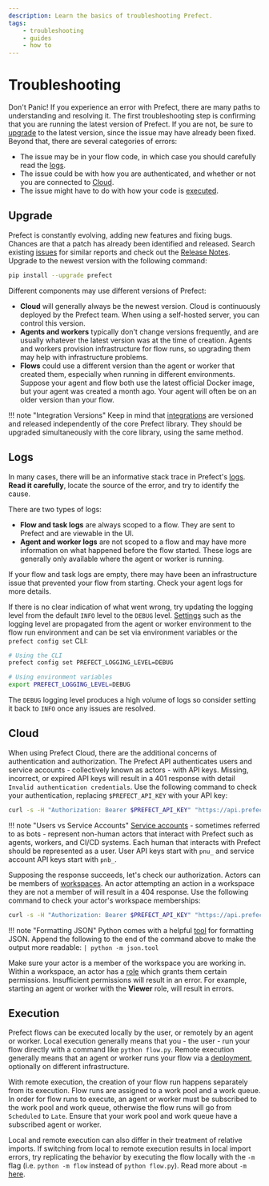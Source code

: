 ```yaml
---
description: Learn the basics of troubleshooting Prefect.
tags:
    - troubleshooting
    - guides
    - how to
---
```


# Troubleshooting

Don't Panic! If you experience an error with Prefect, there are many paths to understanding and resolving it. The first troubleshooting step is confirming that you are running the latest version of Prefect. If you are not, be sure to [upgrade](#upgrade) to the latest version, since the issue may have already been fixed. Beyond that, there are several categories of errors:

* The issue may be in your flow code, in which case you should carefully read the [logs](#logs).
* The issue could be with how you are authenticated, and whether or not you are connected to [Cloud](#cloud).
* The issue might have to do with how your code is [executed](#execution).

## Upgrade

Prefect is constantly evolving, adding new features and fixing bugs. Chances are that a patch has already been identified and released. Search existing [issues](https://github.com/PrefectHQ/prefect/issues) for similar reports and check out the [Release Notes](https://github.com/PrefectHQ/prefect/blob/main/RELEASE-NOTES.md). Upgrade to the newest version with the following command:

```bash
pip install --upgrade prefect
```

Different components may use different versions of Prefect:

* **Cloud** will generally always be the newest version. Cloud is continuously deployed by the Prefect team. When using a self-hosted server, you can control this version.
* **Agents and workers** typically don't change versions frequently, and are usually whatever the latest version was at the time of creation. Agents and workers provision infrastructure for flow runs, so upgrading them may help with infrastructure problems.
* **Flows** could use a different version than the agent or worker that created them, especially when running in different environments. Suppose your agent and flow both use the latest official Docker image, but your agent was created a month ago. Your agent will often be on an older version than your flow.

!!! note "Integration Versions"
    Keep in mind that [integrations](/integrations/) are versioned and released independently of the core Prefect library. They should be upgraded simultaneously with the core library, using the same method.

## Logs

In many cases, there will be an informative stack trace in Prefect's [logs](/concepts/logs/). **Read it carefully**, locate the source of the error, and try to identify the cause.

There are two types of logs:

* **Flow and task logs** are always scoped to a flow. They are sent to Prefect and are viewable in the UI.
* **Agent and worker logs** are not scoped to a flow and may have more information on what happened before the flow started. These logs are generally only available where the agent or worker is running.

If your flow and task logs are empty, there may have been an infrastructure issue that prevented your flow from starting. Check your agent logs for more details.

If there is no clear indication of what went wrong, try updating the logging level from the default `INFO` level to the `DEBUG` level. [Settings](/api-ref/prefect/settings/) such as the logging level are propagated from the agent or worker environment to the flow run environment and can be set via environment variables or the `prefect config set` CLI:

```bash
# Using the CLI
prefect config set PREFECT_LOGGING_LEVEL=DEBUG

# Using environment variables
export PREFECT_LOGGING_LEVEL=DEBUG
```

The `DEBUG` logging level produces a high volume of logs so consider setting it back to `INFO` once any issues are resolved.

## Cloud

When using Prefect Cloud, there are the additional concerns of authentication and authorization. The Prefect API authenticates users and service accounts - collectively known as actors - with API keys. Missing, incorrect, or expired API keys will result in a 401 response with detail `Invalid authentication credentials`. Use the following command to check your authentication, replacing `$PREFECT_API_KEY` with your API key:

```bash
curl -s -H "Authorization: Bearer $PREFECT_API_KEY" "https://api.prefect.cloud/api/me/"
```

!!! note "Users vs Service Accounts"
    [Service accounts](/cloud/users/service-accounts/) - sometimes referred to as bots - represent non-human actors that interact with Prefect such as agents, workers, and CI/CD systems. Each human that interacts with Prefect should be represented as a user. User API keys start with `pnu_` and service account API keys start with `pnb_`.

Supposing the response succeeds, let's check our authorization. Actors can be members of [workspaces](/cloud/workspaces/). An actor attempting an action in a workspace they are not a member of will result in a 404 response. Use the following command to check your actor's workspace memberships:

```bash
curl -s -H "Authorization: Bearer $PREFECT_API_KEY" "https://api.prefect.cloud/api/me/workspaces"
```

!!! note "Formatting JSON"
    Python comes with a helpful [tool](https://docs.python.org/3/library/json.html#module-json.tool) for formatting JSON. Append the following to the end of the command above to make the output more readable: `| python -m json.tool`

Make sure your actor is a member of the workspace you are working in. Within a workspace, an actor has a [role](/cloud/users/roles/) which grants them certain permissions. Insufficient permissions will result in an error. For example, starting an agent or worker with the **Viewer** role, will result in errors.

## Execution

Prefect flows can be executed locally by the user, or remotely by an agent or worker. Local execution generally means that you - the user - run your flow directly with a command like `python flow.py`. Remote execution generally means that an agent or worker runs your flow via a [deployment](/concepts/deployments/), optionally on different infrastructure.

With remote execution, the creation of your flow run happens separately from its execution. Flow runs are assigned to a work pool and a work queue. In order for flow runs to execute, an agent or worker must be subscribed to the work pool and work queue, otherwise the flow runs will go from `Scheduled` to `Late`. Ensure that your work pool and work queue have a subscribed agent or worker.

Local and remote execution can also differ in their treatment of relative imports. If switching from local to remote execution results in local import errors, try replicating the behavior by executing the flow locally with the `-m` flag (i.e. `python -m flow` instead of `python flow.py`). Read more about `-m` [here](https://stackoverflow.com/a/62923810).
